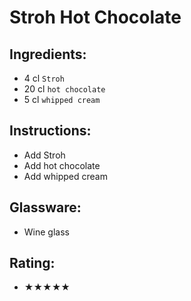 # Stroh Hot Chocolate

## Ingredients:
- 4 cl `Stroh`
- 20 cl `hot chocolate`
- 5 cl `whipped cream`

## Instructions:
- Add Stroh
- Add hot chocolate
- Add whipped cream

## Glassware:
- Wine glass

## Rating:
- ★★★★★